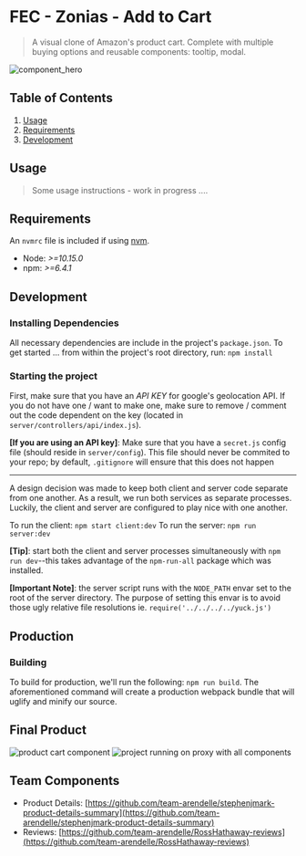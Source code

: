 # FEC - Zonias - Add to Cart 

> A visual clone of Amazon's product cart.  Complete with multiple buying
> options and reusable components: tooltip, modal.


![component_hero](https://github.com/team-arendelle/vinnyA3-add-to-cart/blob/master/screenshots/fec-intro.png?raw=true)


## Table of Contents

1. [Usage](#Usage)
1. [Requirements](#requirements)
1. [Development](#development)

## Usage

> Some usage instructions - work in progress ....

## Requirements

An `nvmrc` file is included if using [nvm](https://github.com/creationix/nvm).

- Node: *>=10.15.0* 
- npm: *>=6.4.1*

## Development

### Installing Dependencies

All necessary dependencies are include in the project's `package.json`.  To get started ...
from within the project's root directory, run: `npm install`

### Starting the project

First, make sure that you have an *API KEY* for google's geolocation API.  If
you do not have one / want to make one, make sure to remove / comment out the
code dependent on the key (located in `server/controllers/api/index.js`).

**[If you are using an API key]**: Make sure that you have a `secret.js` config file
(should reside in `server/config`).  This file should never be commited to your
repo; by default, `.gitignore` will ensure that this does not happen 

-----

A design decision was made to keep both client and server code separate from one
another.  As a result, we run both services as separate processes.  Luckily, the
client and server are configured to play nice with one another.

To run the client: `npm start client:dev`
To run the server: `npm run server:dev`

**[Tip]**: start both the client and server processes simultaneously with `npm run
dev`--this takes advantage of the `npm-run-all` package which was installed.

**[Important Note]**: the server script runs with the `NODE_PATH` envar set to
the root of the server directory.  The purpose of setting this envar is to avoid
those ugly relative file resolutions ie. `require('../../../../yuck.js')`


## Production

### Building

To build for production, we'll run the following: `npm run build`. The
aforementioned command will create a production webpack bundle that will uglify
and minify our source.


## Final Product

![product cart component](https://github.com/team-arendelle/vinnyA3-add-to-cart/blob/master/screenshots/fec-cart.jpg?raw=true) ![project running on proxy with all components](https://github.com/team-arendelle/vinnyA3-add-to-cart/blob/master/screenshots/fec-sc.jpg?raw=true)


## Team Components 

  - Product Details: [https://github.com/team-arendelle/stephenjmark-product-details-summary](https://github.com/team-arendelle/stephenjmark-product-details-summary)
  - Reviews: [https://github.com/team-arendelle/RossHathaway-reviews](https://github.com/team-arendelle/RossHathaway-reviews)
